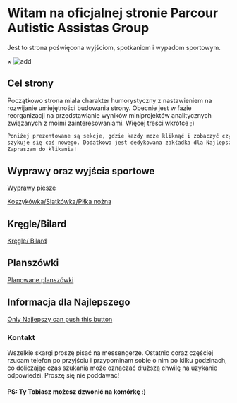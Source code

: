 # Witam na oficjalnej stronie Parcour Autistic Assistas Group

Jest to strona poświęcona wyjściom, spotkaniom i wypadom sportowym.
<html lang="en">
<head>
  <meta charset="UTF-8">
  <meta name="viewport" content="width=device-width, initial-scale=1.0">
  <link rel="stylesheet" href="styles.css">
  <title>Strona z wyskakującym obrazem</title>
</head>
<body>

  <!-- Modal -->
  <div id="myModal" class="modal">
    <div class="modal-content">
      <span class="close" onclick="closeModal()">&times;</span>
      <img src="https://kfaryn.github.io/strona/img/add.JPG" alt="add" onclick="closeModal()">
    </div>
  </div>

  <!-- Skrypt JavaScript -->
  <script>
    // Funkcja otwierająca modal
    function openModal() {
      document.getElementById('myModal').style.display = 'block';
    }

    // Funkcja zamykająca modal
    function closeModal() {
      document.getElementById('myModal').style.display = 'none';
      
      // Zapisujemy informację o zamknięciu modala w localStorage
      localStorage.setItem('modalClosed', 'true');
    }

    // Funkcja sprawdzająca przewinięcie strony
    window.onscroll = function() {
      // Sprawdzamy, czy modal był już zamknięty wcześniej
      var isModalClosed = localStorage.getItem('modalClosed');
      
      // Jeżeli użytkownik przewinął stronę o 300 pikseli i modal nie był wcześniej zamknięty, to otwórz modal
      if (document.body.scrollTop > 300 || document.documentElement.scrollTop > 300) {
        if (!isModalClosed) {
          openModal();
        }
      }
    };
  </script>

</body>
</html>

## Cel strony

Początkowo strona miała charakter humorystyczny z nastawieniem na rozwijanie umiejętności budowania strony.
Obecnie jest w fazie reorganizacji na przedstawianie wyników miniprojektów analitycznych związanych z moimi zainteresowaniami.
Więcej treści wkrótce ;)

```markdown
Poniżej prezentowane są sekcje, gdzie każdy może kliknąć i zobaczyć czy nie
szykuje się coś nowego. Dodatkowo jest dedykowana zakładka dla Najlepszego.
Zapraszam do klikania!
```

## Wyprawy oraz wyjścia sportowe

[Wyprawy piesze](https://kfaryn.github.io/strona/)

[Koszykówka/Siatkówka/Piłka nożna](https://kfaryn.github.io/strona/pilka/)

## Kręgle/Bilard

[Kręgle/ Bilard]()


## Planszówki

[Planowane planszówki](https://kfaryn.github.io/strona/planszowki/)

## Informacja dla Najlepszego

[Only Najlepszy can push this button](https://kfaryn.github.io/strona/img/najlepszy.jpg)

### Kontakt

Wszelkie skargi proszę pisać na messengerze. Ostatnio coraz częściej rzucam telefon po przyjściu
i przypominam sobie o nim po kilku godzinach, co doliczając czas szukania może oznaczać dłuższą
chwilę na uzykanie odpowiedzi. Proszę się nie poddawać! 
#### PS: Ty Tobiasz możesz dzwonić na komórkę :)

